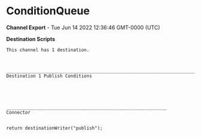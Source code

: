 # ConditionQueue

__Channel Export__ - Tue Jun 14 2022 12:36:46 GMT-0000 (UTC)

__Destination Scripts__
```
This channel has 1 destination.



________________________________________________________________________________________________________________________________
Destination 1 Publish Conditions





____________________________________________________________
Connector		


return destinationWriter("publish");
```
